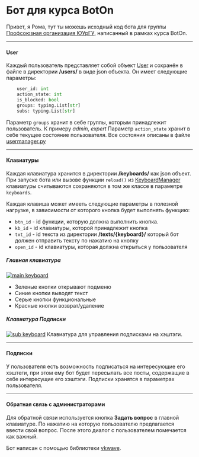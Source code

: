 # Бот для курса BotOn
Привет, я Рома, тут ты можешь исходный код бота для группы [Профсоюзная организация ЮУрГУ](https://vk.com/profkom_susu "Профсоюзная организация ЮУрГУ"), написанный в рамках курса BotOn.

------------

#### User

Каждый пользователь представляет собой объект [User](https://github.com/SumJest/boton/blob/master/utils/usermanager.py#L5 "User") и сохранён в файле в директории **/users/** в виде json объекта. Он имеет следующие параметры:
```python
    user_id: int
    action_state: int
    is_blocked: bool
    groups: typing.List[str]
    subs: typing.List[str]
```
Параметр `groups`  хранит в себе группы, которым принадлежит пользователь. К примеру *admin*, *expert*
Параметр `action_state` хранит в себе текущее состояние пользователя. Все состояния описаны в файле [usermanager.py](https://github.com/SumJest/boton/blob/master/utils/usermanager.py "usermanager.py")


------------

#### Клавиатуры

Каждая клавиатура хранится в директории **/keyboards/** как json объект. При запуске бота или вызове функции `reload()` из [KeyboardManager](https://github.com/SumJest/boton/blob/master/utils/keyboardmanager.py "KeyboardManager") клавиатуры считываются сохраняются в том же классе в параметре `keyboards`. 

Каждая клавиша может имееть следующие параметры в полезной нагрузке, в зависимости от которого кнопка будет выполнять функцию:
- `btn_id` - id функции, которую должна выполнить  кнопка.
- `kb_id` - id клавиатуры, которой принадлежит кнопка
- `txt_id` - id текста из директории **/texts/{keyboard}/** который бот должен отправить тексту по нажатию на кнопку
- `open_id` - id клавиатуры, которая должна открыться у пользователя

##### Главная клавиатура

[![main keyboard](https://i.imgur.com/19VrbCZ.png "main keyboard")](https://imgur.com/a/VHGVpkF "main keyboard")

- Зеленые кнопки открывают подменю
- Синие кнопки выводят текст
- Серые кнопки функциональные
- Красные кнопки возврат/удаление

##### Клавиатура Подписки
[![sub keyboard](https://i.imgur.com/Iqcm1iS.png "sub keyboard")](https://imgur.com/a/VHGVpkF "sub keyboard")
Клавиатура для управления подписками на хэштэги.

------------


#### Подписки

У пользователя есть возможность подписаться на интересующие его хэштеги, при этом ему бот будет пересылать все посты, содержащие в себе интересущие его хэштэги. 
Подписки хранятся в параметрах пользователя.

------------


#### Обратная связь с администраторами

Для обратной связи используется кнопка **Задать вопрос** в главной клавиатуре. По нажатию на которую пользователю предлагается ввести свой вопрос. После этого диалог с пользователем помечается как важный.
 
Бот написан с помощью библиотеки [vkwave](https://github.com/fscdev/vkwave "vkwave").